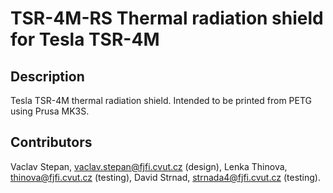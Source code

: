 # TSR-4M-RS Thermal radiation shield for Tesla TSR-4M

## Description
Tesla TSR-4M thermal radiation shield. Intended to be printed from PETG using Prusa MK3S.

## Contributors
Vaclav Stepan, vaclav.stepan@fjfi.cvut.cz (design), 
Lenka Thinova, thinova@fjfi.cvut.cz (testing), 
David Strnad, strnada4@fjfi.cvut.cz (testing).

